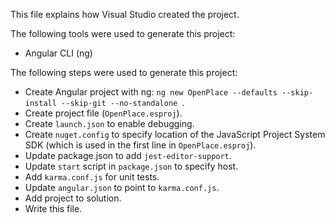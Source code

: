 This file explains how Visual Studio created the project.

The following tools were used to generate this project:
- Angular CLI (ng)

The following steps were used to generate this project:
- Create Angular project with ng: `ng new OpenPlace --defaults --skip-install --skip-git --no-standalone `.
- Create project file (`OpenPlace.esproj`).
- Create `launch.json` to enable debugging.
- Create `nuget.config` to specify location of the JavaScript Project System SDK (which is used in the first line in `OpenPlace.esproj`).
- Update package.json to add `jest-editor-support`.
- Update `start` script in `package.json` to specify host.
- Add `karma.conf.js` for unit tests.
- Update `angular.json` to point to `karma.conf.js`.
- Add project to solution.
- Write this file.
